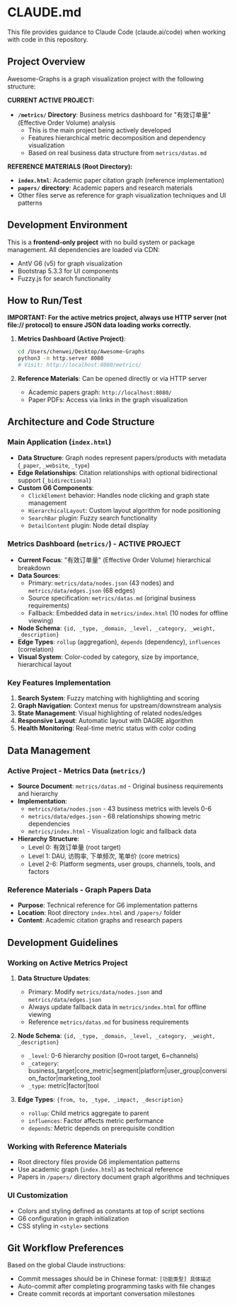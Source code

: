 # CLAUDE.md

This file provides guidance to Claude Code (claude.ai/code) when working with code in this repository.

## Project Overview

Awesome-Graphs is a graph visualization project with the following structure:

**CURRENT ACTIVE PROJECT:**
- **`/metrics/` Directory**: Business metrics dashboard for "有效订单量" (Effective Order Volume) analysis
  - This is the main project being actively developed
  - Features hierarchical metric decomposition and dependency visualization
  - Based on real business data structure from `metrics/datas.md`

**REFERENCE MATERIALS (Root Directory):**
- **`index.html`**: Academic paper citation graph (reference implementation)
- **`papers/` directory**: Academic papers and research materials  
- Other files serve as reference for graph visualization techniques and UI patterns

## Development Environment

This is a **frontend-only project** with no build system or package management. All dependencies are loaded via CDN:
- AntV G6 (v5) for graph visualization
- Bootstrap 5.3.3 for UI components
- Fuzzy.js for search functionality

## How to Run/Test

**IMPORTANT: For the active metrics project, always use HTTP server (not file:// protocol) to ensure JSON data loading works correctly.**

1. **Metrics Dashboard (Active Project)**: 
   ```bash
   cd /Users/chenwei/Desktop/Awesome-Graphs
   python3 -m http.server 8080
   # Visit: http://localhost:8080/metrics/
   ```

2. **Reference Materials**: Can be opened directly or via HTTP server
   - Academic papers graph: `http://localhost:8080/`
   - Paper PDFs: Access via links in the graph visualization

## Architecture and Code Structure

### Main Application (`index.html`)
- **Data Structure**: Graph nodes represent papers/products with metadata (`_paper`, `_website`, `_type`)
- **Edge Relationships**: Citation relationships with optional bidirectional support (`_bidirectional`)
- **Custom G6 Components**:
  - `ClickElement` behavior: Handles node clicking and graph state management
  - `HierarchicalLayout`: Custom layout algorithm for node positioning
  - `SearchBar` plugin: Fuzzy search functionality
  - `DetailContent` plugin: Node detail display

### **Metrics Dashboard (`metrics/`) - ACTIVE PROJECT**
- **Current Focus**: "有效订单量" (Effective Order Volume) hierarchical breakdown
- **Data Sources**: 
  - Primary: `metrics/data/nodes.json` (43 nodes) and `metrics/data/edges.json` (68 edges)
  - Source specification: `metrics/datas.md` (original business requirements)
  - Fallback: Embedded data in `metrics/index.html` (10 nodes for offline viewing)
- **Node Schema**: `{id, _type, _domain, _level, _category, _weight, _description}`
- **Edge Types**: `rollup` (aggregation), `depends` (dependency), `influences` (correlation)
- **Visual System**: Color-coded by category, size by importance, hierarchical layout

### Key Features Implementation

1. **Search System**: Fuzzy matching with highlighting and scoring
2. **Graph Navigation**: Context menus for upstream/downstream analysis
3. **State Management**: Visual highlighting of related nodes/edges
4. **Responsive Layout**: Automatic layout with DAGRE algorithm
5. **Health Monitoring**: Real-time metric status with color coding

## Data Management

### **Active Project - Metrics Data (`metrics/`)**
- **Source Document**: `metrics/datas.md` - Original business requirements and hierarchy
- **Implementation**:
  - `metrics/data/nodes.json` - 43 business metrics with levels 0-6
  - `metrics/data/edges.json` - 68 relationships showing metric dependencies
  - `metrics/index.html` - Visualization logic and fallback data
- **Hierarchy Structure**:
  - Level 0: 有效订单量 (root target)
  - Level 1: DAU, 访购率, 下单频次, 笔单价 (core metrics)  
  - Level 2-6: Platform segments, user groups, channels, tools, and factors

### Reference Materials - Graph Papers Data
- **Purpose**: Technical reference for G6 implementation patterns
- **Location**: Root directory `index.html` and `/papers/` folder
- **Content**: Academic citation graphs and research papers

## Development Guidelines

### **Working on Active Metrics Project**
1. **Data Structure Updates**:
   - Primary: Modify `metrics/data/nodes.json` and `metrics/data/edges.json`
   - Always update fallback data in `metrics/index.html` for offline viewing
   - Reference `metrics/datas.md` for business requirements
   
2. **Node Schema**: `{id, _type, _domain, _level, _category, _weight, _description}`
   - `_level`: 0-6 hierarchy position (0=root target, 6=channels)
   - `_category`: business_target|core_metric|segment|platform|user_group|conversion_factor|marketing_tool
   - `_type`: metric|factor|tool
   
3. **Edge Types**: `{from, to, _type, _impact, _description}`
   - `rollup`: Child metrics aggregate to parent
   - `influences`: Factor affects metric performance  
   - `depends`: Metric depends on prerequisite condition

### Working with Reference Materials
- Root directory files provide G6 implementation patterns
- Use academic graph (`index.html`) as technical reference
- Papers in `/papers/` directory document graph algorithms and techniques

### UI Customization
- Colors and styling defined as constants at top of script sections
- G6 configuration in graph initialization
- CSS styling in `<style>` sections

## Git Workflow Preferences

Based on the global Claude instructions:
- Commit messages should be in Chinese format: `[功能类型] 具体描述`
- Auto-commit after completing programming tasks with file changes
- Create commit records at important conversation milestones